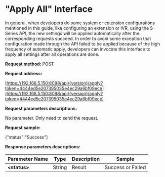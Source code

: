 # "**Apply All" Interface**

In general, when developers do some system or extension configurations mentioned in this guide, like configuring an extension or IVR, using the S-Series API, the new settings will be applied automatically after the corresponding requests succeed. In order to avoid some exception that configuration made through the API failed to be applied because of the high frequency of automatic apply, developers can invocate this interface to apply all settings after all operations are done.

**Request method:** POST

**Request address:**

[https://192.168.5.150:8088/api/{version}/apply?token=4444ed5e207395035e4ec29a6bf09ece](https://192.168.5.150:8088/api/{version}/apply?token=4444ed5e207395035e4ec29a6bf09ece)

**Request parameters descriptions:**

No parameter. Only need to send the request.

**Request sample:**

{"status":"Success"}

**Response parameters descriptions:**

| **Parameter Name** | **Type** | **Description** | **Sample** |
| --- | --- | --- | --- |
| **&lt;status&gt;** | String | Result | Success or Failed |



